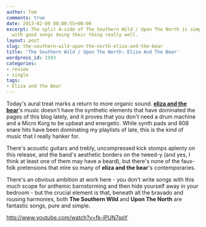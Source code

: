 ```yaml
---
author: Tom
comments: true
date: 2013-02-09 08:00:55+00:00
excerpt: The split A-side of The Southern Wild / Upon The North is simply a good band
  with good songs doing their thing really well.
layout: post
slug: the-southern-wild-upon-the-north-eliza-and-the-bear
title: 'The Southern Wild / Upon The North: Eliza And The Bear'
wordpress_id: 1593
categories:
- review
- single
tags:
- Eliza and the Bear
---
```


Today's aural treat marks a return to more organic sound. **[eliza and the bear](elizaandthebear.com)**'s music doesn't have the synthetic elements that have dominated the pages of this blog lately, and it proves that you don't need a drum machine and a Micro Korg to be upbeat and energetic. While synth pads and 808 snare hits have been dominating my playlists of late, this is the kind of music that I really hanker for.

There's acoustic guitars and trebly, uncompressed kick stomps aplenty on this release, and the band's aesthetic borders on the tweed-y (and yes, I think at least one of them may have a beard), but there's none of the faux-folk pretensions that mire so many of **eliza and the bear**'s contemporaries.



There's an obvious ambition at work here - you don't write songs with this much scope for anthemic barnstorming and then hide yourself away in your bedroom - but the crucial element is that, beneath all the bravado and rousing harmonies, both **The Southern Wild** and **Upon The North** are fantastic songs, pure and simple.

http://www.youtube.com/watch?v=fk-iPUN7spY

